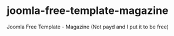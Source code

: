 joomla-free-template-magazine
=============================

Joomla Free Template - Magazine (Not payd and I put it to be free)
